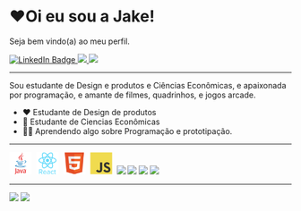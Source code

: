 

# ❤Oi eu sou a Jake!
Seja bem vindo(a) ao meu perfil.

  <div id="badges">
  <a href ="https://github.com/JakelineWeschenfelder">
    <img src="https://img.shields.io/badge/LinkedIn-blue?style=for-the-badge&logo=linkedin&logoColor=white" alt="LinkedIn Badge"/>
    <img src= "https://img.shields.io/badge/Facebook-1877F2?style=for-the-badge&logo=facebook&logoColor=white">
    <img src= "https://img.shields.io/badge/GitHub-100000?style=for-the-badge&logo=github&logoColor=white">
   
  </a>
 
---
 
Sou estudante de Design e produtos e Ciências Econômicas, e apaixonada por programação, e amante de filmes, quadrinhos, e jogos arcade.
- ❤ Estudante de Design de produtos
- 💙 Estudante de Ciencias Econômicas
- 👩‍💻 Aprendendo algo sobre Programação e prototipação.
  
---
<div>
  <img src="https://github.com/devicons/devicon/blob/master/icons/java/java-original-wordmark.svg" title="Java" alt="Java" width="40" height="40"/>&nbsp;
  <img src="https://github.com/devicons/devicon/blob/master/icons/react/react-original-wordmark.svg" title="React" alt="React" width="40" height="40"/>&nbsp;
  <img src="https://github.com/devicons/devicon/blob/master/icons/html5/html5-original.svg" title="HTML5" alt="HTML" width="40" height="40"/>&nbsp;
  <img src="https://github.com/devicons/devicon/blob/master/icons/javascript/javascript-original.svg" title="JavaScript" alt="JavaScript" width="40" height="40"/>&nbsp;
   <img src = "https://img.shields.io/badge/Python-3776AB?style=for-the-badge&logo=python&logoColor=white">
  <img src = "https://img.shields.io/badge/HTML-239120?style=for-the-badge&logo=html5&logoColor=white">
  <img src = "https://img.shields.io/badge/CSS-239120?&style=for-the-badge&logo=css3&logoColor=white">
   <img src="https://img.shields.io/badge/Figma-F24E1E?style=for-the-badge&logo=figma&logoColor=white">
  
</div>

---
<div align = "left">
<img height = "200" src="https://github-readme-stats.vercel.app/api/top-langs/?username=JakelineWeschenfelder&show_icons=true&theme=bear&count_private=true"/>
<img height = "200" src="https://github-readme-stats.vercel.app/api?username=JakelineWeschenfelder&show_icons=true&show_icons=true&theme=bear&count_private=true" />
</div>
  
